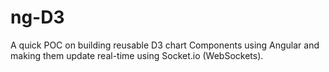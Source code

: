 # ng-D3
A quick POC on building reusable D3 chart Components using Angular and making them update real-time using Socket.io (WebSockets).

